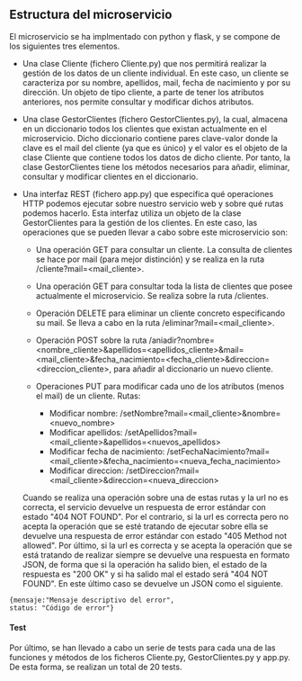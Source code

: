 ## Estructura del microservicio

El microservicio se ha implmentado con python y flask, y se compone de los siguientes tres elementos.

* Una clase Cliente (fichero Cliente.py) que nos permitirá realizar la gestión de los datos de un cliente individual. En este caso, un cliente se caracteriza por su nombre, apellidos, mail, fecha de nacimiento y por su dirección. Un objeto de tipo cliente, a parte de tener los atributos anteriores, nos permite consultar y modificar dichos atributos.

* Una clase GestorClientes (fichero GestorClientes.py), la cual, almacena en un diccionario todos los clientes que existan actualmente en el microservicio. Dicho diccionario contiene pares clave-valor donde la clave es el mail del cliente (ya que es único) y el valor es el objeto de la clase Cliente que contiene todos los datos de dicho cliente. Por tanto, la clase GestorClientes tiene los métodos necesarios para añadir, eliminar, consultar y modificar clientes en el diccionario.

* Una interfaz REST (fichero app.py) que especifica qué operaciones HTTP podemos ejecutar sobre nuestro servicio web y sobre qué rutas podemos hacerlo. Esta interfaz utiliza un objeto de la clase GestorClientes para la gestión de los clientes. En este caso, las operaciones que se pueden llevar a cabo sobre este microservicio son:

  * Una operación GET para consultar un cliente. La consulta de clientes se hace por mail (para mejor distinción) y se realiza en la ruta /cliente?mail=<mail_cliente>.

  * Una operación GET para consultar toda la lista de clientes que posee actualmente el microservicio. Se realiza sobre la ruta /clientes.

  * Operación DELETE para eliminar un cliente concreto especificando su mail. Se lleva a cabo en la ruta /eliminar?mail=<mail_cliente>.

  * Operación POST sobre la ruta /aniadir?nombre=<nombre_cliente>&apellidos=<apellidos_cliente>&mail=<mail_cliente>&fecha_nacimiento=<fecha_cliente>&direccion=<direccion_cliente>, para añadir al diccionario un nuevo cliente.

  * Operaciones PUT para modificar cada uno de los atributos (menos el mail) de un cliente. Rutas:

    * Modificar nombre: /setNombre?mail=<mail_cliente>&nombre=<nuevo_nombre>
    * Modificar apellidos: /setApellidos?mail=<mail_cliente>&apellidos=<nuevos_apellidos>
    * Modificar fecha de nacimiento: /setFechaNacimiento?mail=<mail_cliente>&fecha_nacimiento=<nueva_fecha_nacimiento>
    * Modificar direccion: /setDireccion?mail=<mail_cliente>&direccion=<nueva_direccion>


  Cuando se realiza una operación sobre una de estas rutas y la url no es correcta, el servicio devuelve un respuesta de error estándar con estado "404 NOT FOUND". Por el contrario, si la url es correcta pero no acepta la operación que se esté tratando de ejecutar sobre ella se devuelve una respuesta de error estándar con estado "405 Method not allowed". Por último, si la url es correcta y se acepta la operación que se está tratando de realizar siempre se devuelve una respuesta en formato JSON, de forma que si la operación ha salido bien, el estado de la respuesta es "200 OK" y si ha salido mal el estado será "404 NOT FOUND". En este último caso se devuelve un JSON como el siguiente.

~~~
{mensaje:"Mensaje descriptivo del error",
status: "Código de error"}
~~~

#### Test

Por último, se han llevado a cabo un serie de tests para cada una de las funciones y métodos de los ficheros Cliente.py, GestorClientes.py y app.py. De esta forma, se realizan un total de 20 tests.
